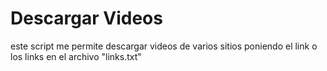 # Descargar Videos 

este script me permite descargar videos de varios sitios poniendo el link o los links en el archivo "links.txt"